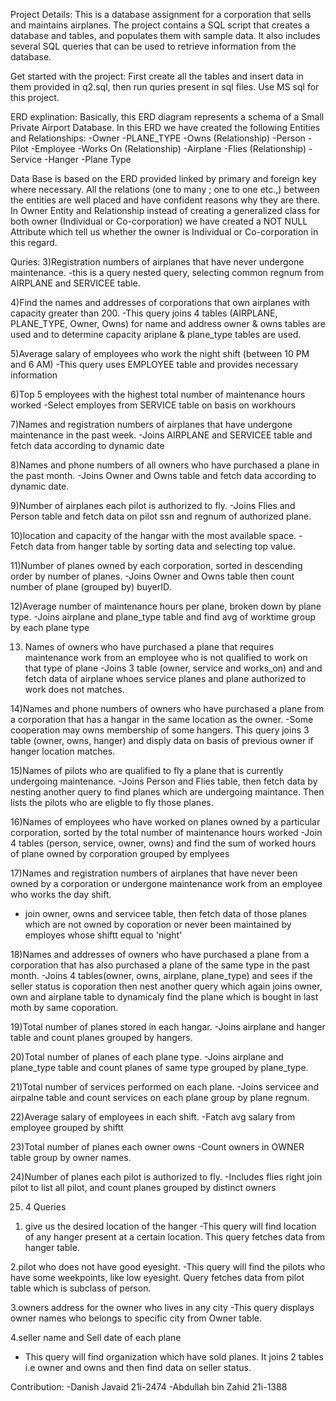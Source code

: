Project Details:
This is a database assignment for a corporation that sells and maintains airplanes. The project
contains a SQL script that creates a database and tables, and populates them with sample data. 
It also includes several SQL queries that can be used to retrieve information from the database.


Get started with the project:
First create all the tables and insert data in them provided in q2.sql, then run quries present in
sql files. Use MS sql  for this project.


ERD explination:
Basically, this ERD diagram represents a schema of a Small Private Airport Database. In this ERD
we have created the following Entities and Relationships:
-Owner
-PLANE_TYPE
-Owns (Relationship)
-Person
-Pilot
-Employee
-Works On (Relationship)
-Airplane
-Flies (Relationship)
-Service
-Hanger
-Plane Type

Data Base is based on the ERD provided linked by primary and foreign key where necessary.
All the relations (one to many ; one to one etc.,) between the entities are well placed and have 
confident reasons why they are there. In Owner Entity and Relationship instead of creating a generalized
class for both owner (Individual or Co-corporation) we have created a NOT NULL Attribute which tell us
whether the owner is Individual or Co-corporation in this regard.


Quries:
3)Registration numbers of airplanes that have never undergone maintenance. 
   -this is a query nested query, selecting common regnum from AIRPLANE and SERVICEE table.

4)Find the names and addresses of corporations that own airplanes with capacity greater than 200.
  -This query joins 4 tables (AIRPLANE, PLANE_TYPE, Owner, Owns) for name and address owner & owns
   tables are used and to determine capacity ariplane & plane_type tables are used.

5)Average salary of employees who work the night shift (between 10 PM and 6 AM)
  -This query uses EMPLOYEE table and provides necessary information

6)Top 5 employees with the highest total number of maintenance hours worked
  -Select employes from SERVICE table on basis on workhours

7)Names and registration numbers of airplanes that have undergone maintenance in the past week. 
  -Joins AIRPLANE and SERVICEE table and fetch data according to dynamic date

8)Names and phone numbers of all owners who have purchased a plane in the past month. 
  -Joins Owner and Owns table and fetch data according to dynamic date.

9)Number of airplanes each pilot is authorized to fly.
  -Joins Flies and Person table and fetch data on pilot ssn and regnum of authorized plane.

10)location and capacity of the hangar with the most available space. 
  -Fetch data from hanger table by sorting data and selecting top value.

11)Number of planes owned by each corporation, sorted in descending order by number of planes.
  -Joins Owner and Owns table then count number of plane (grouped by) buyerID.

12)Average number of maintenance hours per plane, broken down by plane type.
  -Joins airplane and plane_type table and find avg of worktime group by each plane type

13) Names of owners who have purchased a plane that requires maintenance work from an
 employee who is not qualified to work on that type of plane
  -Joins 3 table (owner, service and works_on) and and fetch data of airplane whoes service
  planes and plane authorized to work does not matches.

14)Names and phone numbers of owners who have purchased a plane from a corporation that 
   has a hangar in the same location as the owner. 
  -Some cooperation may owns membership of some hangers. This query joins 3 table (owner, owns, hanger)
  and disply data on basis of previous owner if hanger location matches.

15)Names of pilots who are qualified to fly a plane that is currently undergoing maintenance. 
  -Joins Person and Flies table, then fetch data by nesting another query to find planes which are undergoing
  maintance. Then lists the pilots who are eligble to fly those planes.

16)Names of employees who have worked on planes owned by a particular corporation, sorted by the total
 number of maintenance hours worked
  -Join 4 tables (person, service, owner, owns) and find the sum of worked hours of plane owned by corporation
  grouped by emplyees

17)Names and registration numbers of airplanes that have never been owned by a corporation or undergone 
  maintenance work from an employee who works the day shift. 
  - join owner, owns and servicee table, then fetch data of those planes which are not owned by coporation
  or never been maintained by employes whose shiftt equal to 'night'

18)Names and addresses of owners who have purchased a plane from a corporation that has also purchased a 
plane of the same type in the past month. 
  -Joins 4 tables(owner, owns, airplane, plane_type) and sees if the seller status is coporation then nest another
  query which again joins owner, own and airplane table to dynamicaly find the plane which is bought in last moth by same 
  coporation.

19)Total number of planes stored in each hangar.
  -Joins airplane and hanger table and count planes grouped by hangers.

20)Total number of planes of each plane type. 
  -Joins airplane and plane_type table and count planes of same type grouped by plane_type.

21)Total number of services performed on each plane.
  -Joins servicee and airpalne table and count services on each plane group by plane regnum.

22)Average salary of employees in each shift.
  -Fatch avg salary from employee grouped by shiftt

23)Total number of planes each owner owns
  -Count owners in OWNER table group by owner names.

24)Number of planes each pilot is authorized to fly. 
  -Includes flies right join pilot to list all pilot, and count planes grouped by distinct owners

25) 4 Queries 
1. give us the desired location of the hanger
-This query will find location of any hanger present at a certain location. This query fetches data from hanger table.

2.pilot who does not have good eyesight.
-This query will find the pilots who have some weekpoints, like low eyesight. Query fetches data from pilot table
which is subclass of person.

3.owners address for the owner who lives in any city
-This query displays owner names who belongs to specific city from Owner table.

4.seller name and Sell date of each plane
- This query will find organization which have sold planes. It joins 2 tables i.e
owner and owns and then find data on seller status.



Contribution:
-Danish Javaid	21i-2474
-Abdullah bin Zahid	21i-1388